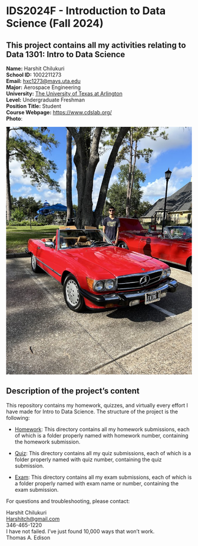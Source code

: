 # IDS2024F - Introduction to Data Science (Fall 2024)
This project contains all my activities relating to Data 1301: Intro to Data Science
---
**Name:** Harshit Chilukuri  
**School ID:** 1002211273  
**Email:** hxc1273@mavs.uta.edu  
**Major:** Aerospace Engineering  
**University:** [The University of Texas at Arlington](https://www.uta.edu/)  
**Level:** Undergraduate Freshman  
**Position Title:** Student  
**Course Webpage:** https://www.cdslab.org/  
**Photo**:  

![Portriat of Me](IMG_1936.jpg)  

## Description of the project’s content  

This repository contains my homework, quizzes, and virtually every effort I have made for Intro to Data Science. The structure of the project is the following:

+  [Homework](./homework):
  This directory contains all my homework submissions, each of which is a folder properly named with homework number, containing the homework submission.

+  [Quiz](./quiz):
  This directory contains all my quiz submissions, each of which is a folder properly named with quiz number, containing the quiz submission.

+  [Exam](./exam):
  This directory contains all my exam submissions, each of which is a folder properly named with exam name or number, containing the exam submission.

For questions and troubleshooting, please contact:

Harshit Chilukuri  
Harshitch@gmail.com  
346-465-1220  
I have not failed. I’ve just found 10,000 ways that won’t work.  
Thomas A. Edison  
